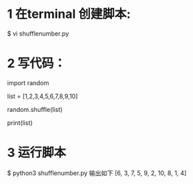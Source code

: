 # 1 在terminal 创建脚本:
$ vi shufflenumber.py


# 2 写代码：
import random

list = [1,2,3,4,5,6,7,8,9,10]

random.shuffle(list)

print(list)

# 3 运行脚本
$ python3 shufflenumber.py
输出如下
[6, 3, 7, 5, 9, 2, 10, 8, 1, 4]

